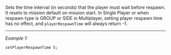 Sets the time interval (in seconds) that the player must wait before respawn. It resets to mission default on mission start. In Single Player or when respawn type is GROUP or SIDE in Multiplayer, setting player respawn time has no effect, and `playerRespawnTime` will always return -1.


---
*Example 1:*
```sqf
setPlayerRespawnTime 5;
```